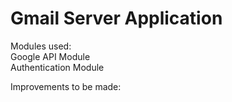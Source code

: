# Gmail Server Application 
Modules used:  
Google API Module  
Authentication Module  

Improvements to be made:




